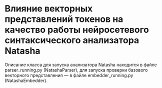 # Влияние векторных представлений токенов на качество работы нейросетевого синтаксического анализатора Natasha

Описание класса для запуска анализатора Natasha находится в файле parser\_running.py (NatashaParser), для запуска проверки базового векторного представления — в файле embedder\_running.py (NatashaEmbedder).
